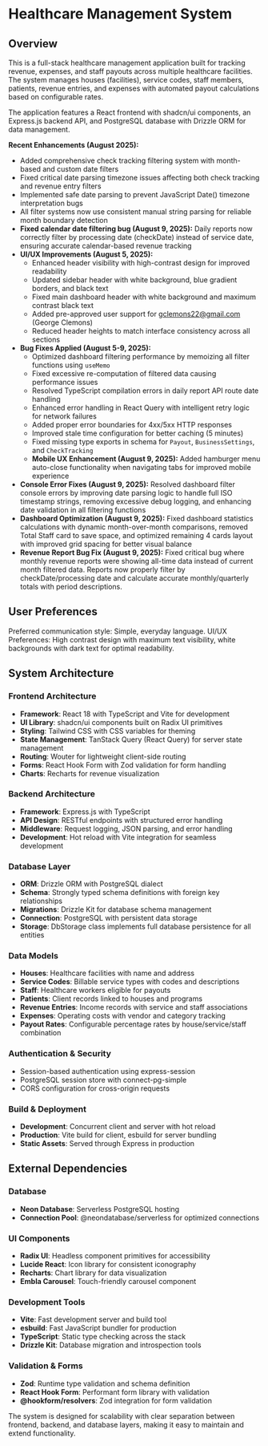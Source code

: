 # Healthcare Management System

## Overview

This is a full-stack healthcare management application built for tracking revenue, expenses, and staff payouts across multiple healthcare facilities. The system manages houses (facilities), service codes, staff members, patients, revenue entries, and expenses with automated payout calculations based on configurable rates.

The application features a React frontend with shadcn/ui components, an Express.js backend API, and PostgreSQL database with Drizzle ORM for data management.

**Recent Enhancements (August 2025):**
- Added comprehensive check tracking filtering system with month-based and custom date filters
- Fixed critical date parsing timezone issues affecting both check tracking and revenue entry filters  
- Implemented safe date parsing to prevent JavaScript Date() timezone interpretation bugs
- All filter systems now use consistent manual string parsing for reliable month boundary detection
- **Fixed calendar date filtering bug (August 9, 2025):** Daily reports now correctly filter by processing date (checkDate) instead of service date, ensuring accurate calendar-based revenue tracking
- **UI/UX Improvements (August 5, 2025):**
  - Enhanced header visibility with high-contrast design for improved readability
  - Updated sidebar header with white background, blue gradient borders, and black text
  - Fixed main dashboard header with white background and maximum contrast black text
  - Added pre-approved user support for gclemons22@gmail.com (George Clemons)
  - Reduced header heights to match interface consistency across all sections
- **Bug Fixes Applied (August 5-9, 2025):**
  - Optimized dashboard filtering performance by memoizing all filter functions using `useMemo`
  - Fixed excessive re-computation of filtered data causing performance issues
  - Resolved TypeScript compilation errors in daily report API route date handling
  - Enhanced error handling in React Query with intelligent retry logic for network failures
  - Added proper error boundaries for 4xx/5xx HTTP responses
  - Improved stale time configuration for better caching (5 minutes)
  - Fixed missing type exports in schema for `Payout`, `BusinessSettings`, and `CheckTracking`
  - **Mobile UX Enhancement (August 9, 2025):** Added hamburger menu auto-close functionality when navigating tabs for improved mobile experience
- **Console Error Fixes (August 9, 2025):** Resolved dashboard filter console errors by improving date parsing logic to handle full ISO timestamp strings, removing excessive debug logging, and enhancing date validation in all filtering functions
- **Dashboard Optimization (August 9, 2025):** Fixed dashboard statistics calculations with dynamic month-over-month comparisons, removed Total Staff card to save space, and optimized remaining 4 cards layout with improved grid spacing for better visual balance
- **Revenue Report Bug Fix (August 9, 2025):** Fixed critical bug where monthly revenue reports were showing all-time data instead of current month filtered data. Reports now properly filter by checkDate/processing date and calculate accurate monthly/quarterly totals with period descriptions.

## User Preferences

Preferred communication style: Simple, everyday language.
UI/UX Preferences: High contrast design with maximum text visibility, white backgrounds with dark text for optimal readability.

## System Architecture

### Frontend Architecture
- **Framework**: React 18 with TypeScript and Vite for development
- **UI Library**: shadcn/ui components built on Radix UI primitives
- **Styling**: Tailwind CSS with CSS variables for theming
- **State Management**: TanStack Query (React Query) for server state management
- **Routing**: Wouter for lightweight client-side routing
- **Forms**: React Hook Form with Zod validation for form handling
- **Charts**: Recharts for revenue visualization

### Backend Architecture
- **Framework**: Express.js with TypeScript
- **API Design**: RESTful endpoints with structured error handling
- **Middleware**: Request logging, JSON parsing, and error handling
- **Development**: Hot reload with Vite integration for seamless development

### Database Layer
- **ORM**: Drizzle ORM with PostgreSQL dialect
- **Schema**: Strongly typed schema definitions with foreign key relationships
- **Migrations**: Drizzle Kit for database schema management
- **Connection**: PostgreSQL with persistent data storage
- **Storage**: DbStorage class implements full database persistence for all entities

### Data Models
- **Houses**: Healthcare facilities with name and address
- **Service Codes**: Billable service types with codes and descriptions  
- **Staff**: Healthcare workers eligible for payouts
- **Patients**: Client records linked to houses and programs
- **Revenue Entries**: Income records with service and staff associations
- **Expenses**: Operating costs with vendor and category tracking
- **Payout Rates**: Configurable percentage rates by house/service/staff combination

### Authentication & Security
- Session-based authentication using express-session
- PostgreSQL session store with connect-pg-simple
- CORS configuration for cross-origin requests

### Build & Deployment
- **Development**: Concurrent client and server with hot reload
- **Production**: Vite build for client, esbuild for server bundling
- **Static Assets**: Served through Express in production

## External Dependencies

### Database
- **Neon Database**: Serverless PostgreSQL hosting
- **Connection Pool**: @neondatabase/serverless for optimized connections

### UI Components
- **Radix UI**: Headless component primitives for accessibility
- **Lucide React**: Icon library for consistent iconography
- **Recharts**: Chart library for data visualization
- **Embla Carousel**: Touch-friendly carousel component

### Development Tools
- **Vite**: Fast development server and build tool
- **esbuild**: Fast JavaScript bundler for production
- **TypeScript**: Static type checking across the stack
- **Drizzle Kit**: Database migration and introspection tools

### Validation & Forms
- **Zod**: Runtime type validation and schema definition
- **React Hook Form**: Performant form library with validation
- **@hookform/resolvers**: Zod integration for form validation

The system is designed for scalability with clear separation between frontend, backend, and database layers, making it easy to maintain and extend functionality.
